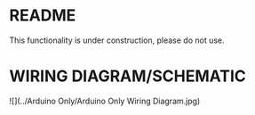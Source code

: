 # README
This functionality is under construction, please do not use. 
# WIRING DIAGRAM/SCHEMATIC
![](../Arduino Only/Arduino Only Wiring Diagram.jpg)
